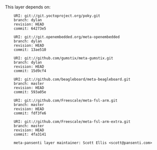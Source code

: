 This layer depends on:

        URI: git://git.yoctoproject.org/poky.git
        branch: dylan
        revision: HEAD
        commit: 64273e5

        URI: git://git.openembedded.org/meta-openembedded
        branch: dylan
        revision: HEAD
        commit: 13ae510

        URI: git://github.com/gumstix/meta-gumstix.git
        branch: dylan
        revision: HEAD
        commit: 15d9cf4

        URI: git://github.com/beagleboard/meta-beagleboard.git
        branch: master
        revision: HEAD
        commit: 593a05e

        URI: git://github.com/Freescale/meta-fsl-arm.git
        branch: master
        revision: HEAD
        commit: fdf3fe6

        URI: git://github.com/Freescale/meta-fsl-arm-extra.git
        branch: master
        revision: HEAD
        commit: 4fa3141       

        meta-pansenti layer maintainer: Scott Ellis <scott@pansenti.com>

